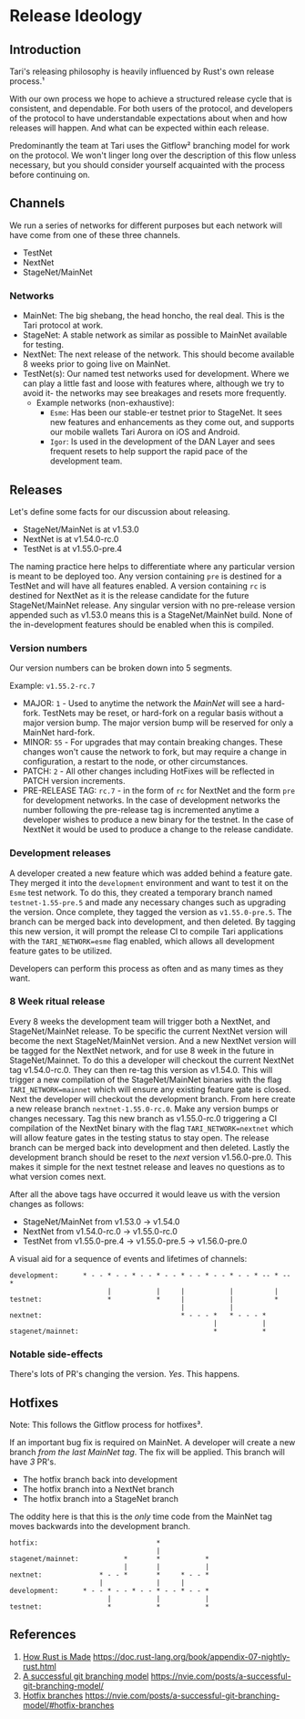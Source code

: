 # Release Ideology

## Introduction

Tari's releasing philosophy is heavily influenced by Rust's own release process.¹

With our own process we hope to achieve a structured release cycle that is consistent, and dependable. For both users of the protocol, and developers of the protocol to have understandable expectations about when and how releases will happen. And what can be expected within each release.

Predominantly the team at Tari uses the Gitflow² branching model for work on the protocol. We won't linger long over the description of this flow unless necessary, but you should consider yourself acquainted with the process before continuing on. 

## Channels

We run a series of networks for different purposes but each network will have come from one of these three channels.

- TestNet
- NextNet
- StageNet/MainNet

### Networks

- MainNet: The big shebang, the head honcho, the real deal. This is the Tari protocol at work.
- StageNet: A stable network as similar as possible to MainNet available for testing.
- NextNet: The next release of the network. This should become available 8 weeks prior to going live on MainNet.
- TestNet(s): Our named test networks used for development. Where we can play a little fast and loose with features where, although we try to avoid it- the networks may see breakages and resets more frequently.
  - Example networks (non-exhaustive):
    - `Esme`: Has been our stable-er testnet prior to StageNet. It sees new features and enhancements as they come out, and supports our mobile wallets Tari Aurora on iOS and Android.
    - `Igor`: Is used in the development of the DAN Layer and sees frequent resets to help support the rapid pace of the development team.

## Releases

Let's define some facts for our discussion about releasing.

- StageNet/MainNet is at v1.53.0
- NextNet is at v1.54.0-rc.0
- TestNet is at v1.55.0-pre.4

The naming practice here helps to differentiate where any particular version is meant to be deployed too. Any version containing `pre` is destined for a TestNet and will have all features enabled. A version containing `rc` is destined for NextNet as it is the release candidate for the future StageNet/MainNet release. Any singular version with no pre-release version appended such as v1.53.0 means this is a StageNet/MainNet build. None of the in-development features should be enabled when this is compiled.

### Version numbers

Our version numbers can be broken down into 5 segments.

Example: `v1.55.2-rc.7`

- MAJOR: `1` - Used to anytime the network the _MainNet_ will see a hard-fork. TestNets may be reset, or hard-fork on a regular basis without a major version bump. The major version bump will be reserved for only a MainNet hard-fork.
- MINOR: `55` - For upgrades that may contain breaking changes. These changes won't cause the network to fork, but may require a change in configuration, a restart to the node, or other circumstances.
- PATCH: `2` - All other changes including HotFixes will be reflected in PATCH version increments.
- PRE-RELEASE TAG: `rc.7` - in the form of `rc` for NextNet and the form `pre` for development networks. In the case of development networks the number following the pre-release tag is incremented anytime a developer wishes to produce a new binary for the testnet. In the case of NextNet it would be used to produce a change to the release candidate.

### Development releases

A developer created a new feature which was added behind a feature gate. They merged it into the `development` environment and want to test it on the `Esme` test network. To do this, they created a temporary branch named `testnet-1.55-pre.5` and made any necessary changes such as upgrading the version. Once complete, they tagged the version as `v1.55.0-pre.5`. The branch can be merged back into development, and then deleted.
By tagging this new version, it will prompt the release CI to compile Tari applications with the `TARI_NETWORK=esme` flag enabled, which allows all development feature gates to be utilized.

Developers can perform this process as often and as many times as they want.

### 8 Week ritual release

Every 8 weeks the development team will trigger both a NextNet, and StageNet/MainNet release. To be specific the current NextNet version will become the next StageNet/MainNet version. And a new NextNet version will be tagged for the NextNet network, and for use 8 week in the future in StageNet/Mainnet. To do this a developer will checkout the current NextNet tag v1.54.0-rc.0. They can then re-tag this version as v1.54.0. This will trigger a new compilation of the StageNet/MainNet binaries with the flag `TARI_NETWORK=mainnet` which will ensure any existing feature gate is closed.  
Next the developer will checkout the development branch. From here create a new release branch `nextnet-1.55.0-rc.0`. Make any version bumps or changes necessary. Tag this new branch as v1.55.0-rc.0 triggering a CI compilation of the NextNet binary with the flag `TARI_NETWORK=nextnet` which will allow feature gates in the testing status to stay open. The release branch can be merged back into development and then deleted.
Lastly the development branch should be reset to the _next_ version v1.56.0-pre.0. This makes it simple for the next testnet release and leaves no questions as to what version comes next.

After all the above tags have occurred it would leave us with the version changes as follows:

- StageNet/MainNet from v1.53.0 -> v1.54.0
- NextNet from v1.54.0-rc.0 -> v1.55.0-rc.0
- TestNet from v1.55.0-pre.4 -> v1.55.0-pre.5 -> v1.56.0-pre.0

A visual aid for a sequence of events and lifetimes of channels:
```
development:      * - - * - - * - - * - - * - - * - - * - - * -- * -- *
                        |           |     |           |          |
testnet:                *           *     |           |          *
                                          |           |
nextnet:                                  * - - - *   * - - - *
                                                  |           |
stagenet/mainnet:                                 *           *
```

### Notable side-effects

There's lots of PR's changing the version. _Yes_. This happens.

## Hotfixes

Note: This follows the Gitflow process for hotfixes³.

If an important bug fix is required on MainNet. A developer will create a new branch *from the last MainNet tag*. The fix will be applied. This branch will have *3* PR's. 
- The hotfix branch back into development
- The hotfix branch into a NextNet branch
- The hotfix branch into a StageNet branch

The oddity here is that this is the _only_ time code from the MainNet tag moves backwards into the development branch.

```
hotfix:                             *
                                    |
stagenet/mainnet:           *       *           *
                            |       |           |
nextnet:              * - - *       *     * - - *
                      |             |     |
development:      * - - * - - * - - * - - * - - *
                        |           |           |
testnet:                *           *           *
```

## References

1. [How Rust is Made](https://doc.rust-lang.org/book/appendix-07-nightly-rust.html) https://doc.rust-lang.org/book/appendix-07-nightly-rust.html
2. [A successful git branching model](https://nvie.com/posts/a-successful-git-branching-model/) https://nvie.com/posts/a-successful-git-branching-model/
3. [Hotfix branches](https://nvie.com/posts/a-successful-git-branching-model/#hotfix-branches) https://nvie.com/posts/a-successful-git-branching-model/#hotfix-branches